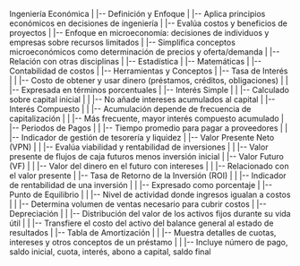 Ingeniería Económica
|
|-- Definición y Enfoque
|   |-- Aplica principios económicos en decisiones de ingeniería
|   |-- Evalúa costos y beneficios de proyectos
|   |-- Enfoque en microeconomía: decisiones de individuos y empresas sobre recursos limitados
|   |-- Simplifica conceptos microeconómicos como determinación de precios y oferta/demanda
|
|-- Relación con otras disciplinas
|   |-- Estadística
|   |-- Matemáticas
|   |-- Contabilidad de costos
|
|-- Herramientas y Conceptos
|   |-- Tasa de Interés
|   |   |-- Costo de obtener y usar dinero (préstamos, créditos, obligaciones)
|   |   |-- Expresada en términos porcentuales
|   |-- Interés Simple
|   |   |-- Calculado sobre capital inicial
|   |   |-- No añade intereses acumulados al capital
|   |-- Interés Compuesto
|   |   |-- Acumulación depende de frecuencia de capitalización
|   |   |-- Más frecuente, mayor interés compuesto acumulado
|   |-- Periodos de Pagos
|   |   |-- Tiempo promedio para pagar a proveedores
|   |   |-- Indicador de gestión de tesorería y liquidez
|   |-- Valor Presente Neto (VPN)
|   |   |-- Evalúa viabilidad y rentabilidad de inversiones
|   |   |-- Valor presente de flujos de caja futuros menos inversión inicial
|   |-- Valor Futuro (VF)
|   |   |-- Valor del dinero en el futuro con intereses
|   |   |-- Relacionado con el valor presente
|   |-- Tasa de Retorno de la Inversión (ROI)
|   |   |-- Indicador de rentabilidad de una inversión
|   |   |-- Expresado como porcentaje
|   |-- Punto de Equilibrio
|   |   |-- Nivel de actividad donde ingresos igualan a costos
|   |   |-- Determina volumen de ventas necesario para cubrir costos
|   |-- Depreciación
|   |   |-- Distribución del valor de los activos fijos durante su vida útil
|   |   |-- Transfiere el costo del activo del balance general al estado de resultados
|   |-- Tabla de Amortización
|   |   |-- Muestra detalles de cuotas, intereses y otros conceptos de un préstamo
|   |   |-- Incluye número de pago, saldo inicial, cuota, interés, abono a capital, saldo final
